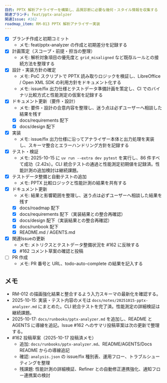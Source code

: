 ```yaml
---
目的: PPTX 解析アナライザーを構築し、品質診断に必要な幾何・スタイル情報を収集する
関連ブランチ: feat/pptx-analyzer
関連Issue: #162
roadmap_item: RM-013 PPTX 解析アナライザー実装
---
```


- [x] ブランチ作成と初期コミット
  - メモ: feat/pptx-analyzer の作成と初期差分を記録する
- [x] 計画策定（スコープ・前提・担当の整理）
  - メモ: 解析対象項目の優先度と `grid_misaligned` など既存ルールとの接続方法を整理する
- [x] 設計・実装方針の確定
  - メモ: PoC スクリプトで PPTX 読み取りロジックを検証し、LibreOffice / Open XML SDK の利用方針をドキュメント化する
  - メモ: issue/fix 出力仕様とテストデータ準備計画を策定し、CI でのバイナリ比較方式と性能測定の仮案を記録する
- [x] ドキュメント更新（要件・設計）
  - メモ: 要件・設計の合意内容を整理し、迷う点は必ずユーザーへ相談した結果を残す
  - [x] docs/requirements 配下
  - [x] docs/design 配下
- [x] 実装
  - メモ: issue/fix 出力仕様に沿ってアナライザー本体と出力処理を実装し、スキーマ整合とエラーハンドリング方針を記録する
- [x] テスト・検証
  - メモ: 2025-10-15 に `uv run --extra dev pytest` を実行し、86 件すべて成功（2.42s）。CLI 統合テストの通過と性能測定初期値を記録済。性能計測の追加検討は継続課題。
- [x] テストデータ整備と自動テストの追加
  - メモ: PPTX 比較ロジックと性能計測の結果を共有する
- [x] ドキュメント更新
  - メモ: 結果と影響範囲を整理し、迷う点は必ずユーザーへ相談した結果を残す
  - [x] docs/roadmap 配下
  - [x] docs/requirements 配下（実装結果との整合再確認）
  - [x] docs/design 配下（実装結果との整合再確認）
  - [x] docs/runbook 配下
  - [x] README.md / AGENTS.md
- [x] 関連Issueの更新
  - メモ: メトリクスとテストデータ整備状況を #162 に反映する
  - [x] #162 コメント草案の確認と投稿
- [ ] PR 作成
  - メモ: PR 番号と URL、todo-auto-complete の結果を記入する

## メモ
- RM-012 の描画強化結果と整合するよう入力スキーマの最新化を確認する。
- 2025-10-15: 実装・テスト内容のメモは `docs/notes/20251015-pptx-analyzer.md` にまとめた。CLI 統合テストを完了済。性能測定の詳細検証は継続課題。
- 2025-10-17: `docs/runbooks/pptx-analyzer.md` を追加し、README と AGENTS に導線を追記。Issue #162 へのサマリ投稿草案は次の更新で整理する。
- #162 投稿草案（2025-10-17 投稿済メモ）
  - 追加: `docs/runbooks/pptx-analyzer.md`、README/AGENTS/Docs README からの導線追記
  - 確認: `analysis.json` の issue/fix 種別表、運用フロー、トラブルシューティングを整理
  - 残課題: 性能計測の詳細検証、Refiner との自動修正連携強化、通知フロー連携案の検討
